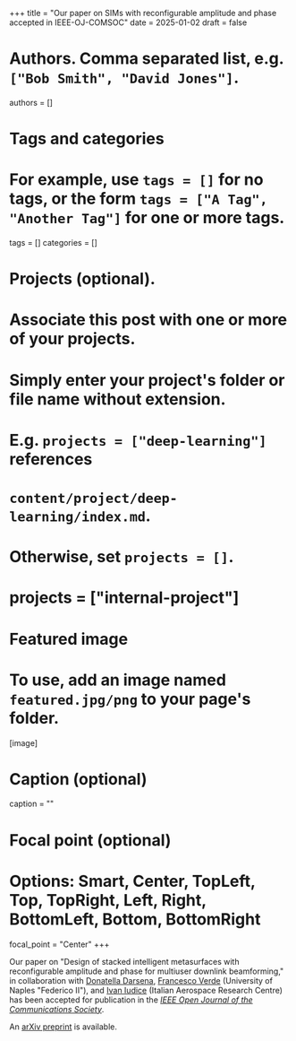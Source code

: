 +++
title = "Our paper on SIMs with reconfigurable amplitude and phase accepted in IEEE-OJ-COMSOC"
date = 2025-01-02
draft = false

# Authors. Comma separated list, e.g. `["Bob Smith", "David Jones"]`.
authors = []

# Tags and categories
# For example, use `tags = []` for no tags, or the form `tags = ["A Tag", "Another Tag"]` for one or more tags.
tags = []
categories = []

# Projects (optional).
#   Associate this post with one or more of your projects.
#   Simply enter your project's folder or file name without extension.
#   E.g. `projects = ["deep-learning"]` references 
#   `content/project/deep-learning/index.md`.
#   Otherwise, set `projects = []`.
# projects = ["internal-project"]

# Featured image
# To use, add an image named `featured.jpg/png` to your page's folder. 
[image]
  # Caption (optional)
  caption = ""

  # Focal point (optional)
  # Options: Smart, Center, TopLeft, Top, TopRight, Left, Right, BottomLeft, Bottom, BottomRight
  focal_point = "Center"
+++

Our paper on "Design of stacked intelligent metasurfaces with reconfigurable amplitude and phase for multiuser downlink beamforming,"
in collaboration with [Donatella Darsena], [Francesco Verde] (University of Naples "Federico II"), and [Ivan Iudice] (Italian Aerospace Research Centre)
has been accepted for publication in the [*IEEE Open Journal of the Communications Society*](https://ieeexplore.ieee.org/xpl/RecentIssue.jsp?punumber=8782661). 

An [arXiv preprint](https://arxiv.org/abs/2408.16606) is available.

[Francesco Verde]: https://www.docenti.unina.it/#!/professor/4652414e434553434f5645524445565244464e4337344831324932333441/riferimenti
[Donatella Darsena]: https://www.docenti.unina.it/#!/professor/444f4e4154454c4c4144415253454e4144525344544c37355435314638333958/curriculum
[Ivan Iudice]: https://scholar.google.it/citations?user=Bcse9yQAAAAJ&hl=it

